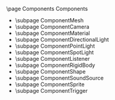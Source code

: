 \page Components Components

 - \subpage ComponentMesh
 - \subpage ComponentCamera
 - \subpage ComponentMaterial
 - \subpage ComponentDirectionalLight
 - \subpage ComponentPointLight
 - \subpage ComponentSpotLight
 - \subpage ComponentListener
 - \subpage ComponentRigidBody
 - \subpage ComponentShape
 - \subpage ComponentSoundSource
 - \subpage ComponentSprite
 - \subpage ComponentTrigger
